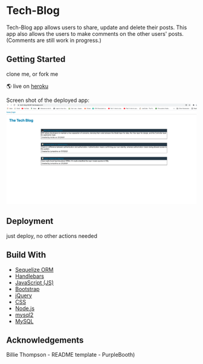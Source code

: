 # Tech-Blog

Tech-Blog app allows users to share, update and delete their posts. This app also allows the users to make comments on the other users' posts. (Comments are still work in progress.)

## Getting Started

clone me, or fork me

🌎 live on [heroku](https://tech-blog-64287.herokuapp.com/)

Screen shot of the deployed app: ![Screen Shot Of The Deployed App](assets/screenshot.png)



## Deployment
just deploy, no other actions needed

## Build With 

* [Sequelize ORM](https://sequelize.org/master/identifiers.html)
* [Handlebars](https://handlebarsjs.com/)
* [JavaScript (JS)](https://developer.mozilla.org/en-US/docs/Web/JavaScript)
* [Bootstrap](https://getbootstrap.com/)
* [jQuery](https://jqueryui.com/autocomplete/)
* [CSS](https://developer.mozilla.org/en-US/docs/Web/CSS)
* [Node.js](https://nodejs.dev/learn/writing-files-with-nodejs)
* [mysql2](https://www.npmjs.com/package/mysql2)
* [MySQL](https://dev.mysql.com/)

## Acknowledgements

Billie Thompson - README template - PurpleBooth)